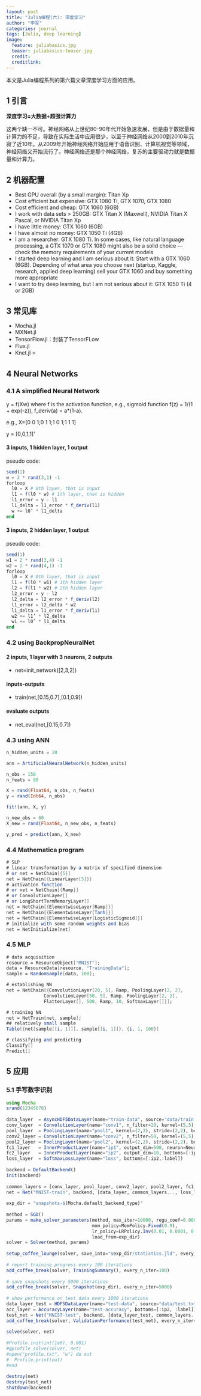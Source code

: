 ```yaml
---
layout: post
title: "Julia编程(六): 深度学习"
author: "李军"
categories: journal
tags: [Julia, deep learning]
image:
  feature: juliabasics.jpg
  teaser: juliabasics-teaser.jpg
  credit:
  creditlink:
---
```


本文是Julia编程系列的第六篇文章深度学习方面的应用。

## 1 引言

**深度学习=大数据+超强计算力**

这两个缺一不可。神经网络从上世纪80-90年代开始急速发展，但是由于数据量和计算力的不足，导致在实际生活中应用很少，以至于神经网络从2000到2010年沉寂了近10年。从2009年开始神经网络开始应用于语音识别、计算机视觉等领域，神经网络又开始流行了。神经网络还是那个神经网络，复苏的主要驱动力就是数据量和计算力。

## 2 机器配置

* Best GPU overall (by a small margin): Titan Xp
* Cost efficient but expensive: GTX 1080 Ti, GTX 1070, GTX 1080
* Cost efficient and cheap: GTX 1060 (6GB)
* I work with data sets > 250GB: GTX Titan X (Maxwell), NVIDIA Titan X Pascal, or NVIDIA Titan Xp
* I have little money: GTX 1060 (6GB)
* I have almost no money: GTX 1050 Ti (4GB)
* I am a researcher: GTX 1080 Ti. In some cases, like natural language processing, a GTX 1070 or GTX 1080 might also be a solid choice — check the memory requirements of your current models
* I started deep learning and I am serious about it: Start with a GTX 1060 (6GB). Depending of what area you choose next (startup, Kaggle, research, applied deep learning) sell your GTX 1060 and buy something more appropriate
* I want to try deep learning, but I am not serious about it: GTX 1050 Ti (4 or 2GB)

## 3 常见库
+ Mocha.jl
+ MXNet.jl
+ TensorFlow.jl：封装了TensorFLow
+ Flux.jl
+ Knet.jl ⭐️

## 4 Neural Networks

### 4.1 A simplified Neural Network

y = f(Xw) where f is the activation function, e.g., sigmoid function f(z) = 1/(1 + exp(-z)), f_deriv(a) = a*(1-a).

e.g., X=[0 0 1;0 1 1;1 0 1;1 1 1]

y = [0,0,1,1]’

#### 3 inputs, 1 hidden layer, 1 output

pseudo code:

```julia
seed(1)
w = 2 * rand(3,1) -1
forloop
  l0 = X # 0th layer, that is input
  l1 = f(l0 * w) # 1th layer, that is hidden
  l1_error = y - l1
  l1_delta = l1_error * f_deriv(l1)
  w += l0’ * l1_delta
end
```

#### 3 inputs, 2 hidden layer, 1 output

pseudo code:

```julia
seed(1)
w1 = 2 * rand(3,4) -1
w2 = 2 * rand(4,1) -1
forloop
  l0 = X # 0th layer, that is input
  l1 = f(l0 * w1) # 1th hidden layer
  l2 = f(l1 * w2) # 2th hidden layer
  l2_error = y - l2
  l2_delta = l2_error * f_deriv(l2)
  l1_error = l2_delta * w2
  l1_delta = l1_error * f_deriv(l1)
  w2 += l1’ * l2_delta
  w1 += l0’ * l1_delta
end
```

### 4.2 using BackpropNeuralNet

#### 2 inputs, 1 layer with 3 neurons, 2 outputs

+ net=init_network([2,3,2])

#### inputs-outputs

+ train(net,[0.15,0.7],[0.1,0.9])

#### evaluate outputs

+ net_eval(net,[0.15,0.7])

### 4.3 using ANN

```julia
n_hidden_units = 20

ann = ArtificialNeuralNetwork(n_hidden_units)

n_obs = 150
n_feats = 80

X = rand(Float64, n_obs, n_feats)
y = rand(Int64, n_obs)

fit!(ann, X, y)

n_new_obs = 60
X_new = rand(Float64, n_new_obs, n_feats)

y_pred = predict(ann, X_new)
```

### 4.4 Mathematica program

```mathematica
# SLP 
# linear transformation by a matrix of specified dimension
# or net = NetChain[{5}]
net = NetChain[{LinearLayer[5]}]
# activation function
# or net = NetChain[{Ramp}]
# or ConvolutionLayer[]
# or LongShortTermMemoryLayer[]
net = NetChain[{ElementwiseLayer[Ramp]}]
net = NetChain[{ElementwiseLayer[Tanh]}]
net = NetChain[{ElementwiseLayer[LogisticSigmoid]}]
# initialize with some random weights and bias
net = NetInitialize[net]
```

### 4.5 MLP

```mathematica
# data acquisition
resource = ResourceObject["MNIST"];
data = ResourceData[resource, "TrainingData"];
sample = RandomSample[data, 100];

# establishing NN
net = NetChain[{ConvolutionLayer[20, 5], Ramp, PoolingLayer[2, 2],
              ConvolutionLayer[50, 5], Ramp, PoolingLayer[2, 2],
              FlattenLayer[], 500, Ramp, 10, SoftmaxLayer[]}];

# training NN
net = NetTrain[net, sample];
## relatively small sample
Table[{net[sample[[i, 1]]], sample[[i, 1]]}, {i, 1, 100}]

# classifying and predicting
Classify[]
Predict[]
```

## 5 应用

### 5.1 手写数字识别

```julia
using Mocha
srand(12345678)
 
data_layer  = AsyncHDF5DataLayer(name="train-data", source="data/train.txt", batch_size=64, shuffle=true)
conv_layer  = ConvolutionLayer(name="conv1", n_filter=20, kernel=(5,5), bottoms=[:data], tops=[:conv])
pool_layer  = PoolingLayer(name="pool1", kernel=(2,2), stride=(2,2), bottoms=[:conv], tops=[:pool])
conv2_layer = ConvolutionLayer(name="conv2", n_filter=50, kernel=(5,5), bottoms=[:pool], tops=[:conv2])
pool2_layer = PoolingLayer(name="pool2", kernel=(2,2), stride=(2,2), bottoms=[:conv2], tops=[:pool2])
fc1_layer   = InnerProductLayer(name="ip1", output_dim=500, neuron=Neurons.ReLU(), bottoms=[:pool2], tops=[:ip1])
fc2_layer   = InnerProductLayer(name="ip2", output_dim=10, bottoms=[:ip1], tops=[:ip2])
loss_layer  = SoftmaxLossLayer(name="loss", bottoms=[:ip2,:label])
 
backend = DefaultBackend()
init(backend)
 
common_layers = [conv_layer, pool_layer, conv2_layer, pool2_layer, fc1_layer, fc2_layer]
net = Net("MNIST-train", backend, [data_layer, common_layers..., loss_layer])
 
exp_dir = "snapshots-$(Mocha.default_backend_type)"
 
method = SGD()
params = make_solver_parameters(method, max_iter=10000, regu_coef=0.0005,
                                mom_policy=MomPolicy.Fixed(0.9),
                                lr_policy=LRPolicy.Inv(0.01, 0.0001, 0.75),
                                load_from=exp_dir)
solver = Solver(method, params)
 
setup_coffee_lounge(solver, save_into="$exp_dir/statistics.jld", every_n_iter=1000)
 
# report training progress every 100 iterations
add_coffee_break(solver, TrainingSummary(), every_n_iter=100)
 
# save snapshots every 5000 iterations
add_coffee_break(solver, Snapshot(exp_dir), every_n_iter=5000)
 
# show performance on test data every 1000 iterations
data_layer_test = HDF5DataLayer(name="test-data", source="data/test.txt", batch_size=100)
acc_layer = AccuracyLayer(name="test-accuracy", bottoms=[:ip2, :label])
test_net = Net("MNIST-test", backend, [data_layer_test, common_layers..., acc_layer])
add_coffee_break(solver, ValidationPerformance(test_net), every_n_iter=1000)
 
solve(solver, net)
 
#Profile.init(int(1e8), 0.001)
#@profile solve(solver, net)
#open("profile.txt", "w") do out
#  Profile.print(out)
#end
 
destroy(net)
destroy(test_net)
shutdown(backend)
```